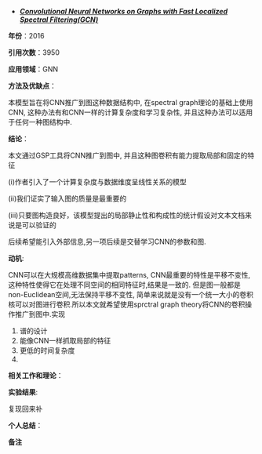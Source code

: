 + ***[Convolutional Neural Networks on Graphs with Fast Localized Spectral Filtering(GCN)](https://proceedings.neurips.cc/paper/2016/hash/04df4d434d481c5bb723be1b6df1ee65-Abstract.html)***   

**年份**：2016  

**引用次数**：3950  

**应用领域**：GNN  

**方法及优缺点**：

本模型旨在将CNN推广到图这种数据结构中, 在spectral graph理论的基础上使用CNN, 这种办法有和CNN一样的计算复杂度和学习复杂性, 并且这种办法可以适用于任何一种图结构中.

**结论**：

本文通过GSP工具将CNN推广到图中, 并且这种图卷积有能力提取局部和固定的特征

(i)作者引入了一个计算复杂度与数据维度呈线性关系的模型

(ii)我们证实了输入图的质量是最重要的

(iii)只要图构造良好，该模型提出的局部静止性和构成性的统计假设对文本文档来说是可以验证的

后续希望能引入外部信息,另一项后续是交替学习CNN的参数和图.

**动机**:  

CNN可以在大规模高维数据集中提取patterns, CNN最重要的特性是平移不变性, 这种特性使得它在处理不同空间的相同特征时,结果是一致的. 但是图一般都是non-Euclidean空间,无法保持平移不变性, 简单来说就是没有一个统一大小的卷积核可以对图进行卷积.所以本文就希望使用sprctral graph theory将CNN的卷积操作推广到图中.实现

1. 谱的设计
2. 能像CNN一样抓取局部的特征
3. 更低的时间复杂度
4. 

**相关工作和理论**：  

**实验结果**:  

复现回来补

**个人总结**：  

**备注**  

